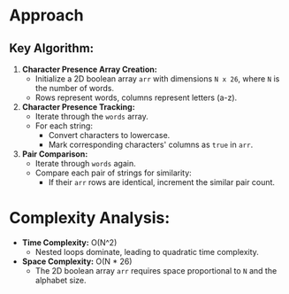 # **Approach**

## **Key Algorithm:**

1. **Character Presence Array Creation:**
   - Initialize a 2D boolean array `arr` with dimensions `N x 26`, where `N` is the number of words.
   - Rows represent words, columns represent letters (a-z).
2. **Character Presence Tracking:**
   - Iterate through the `words` array.
   - For each string:
     - Convert characters to lowercase.
     - Mark corresponding characters' columns as `true` in `arr`.
3. **Pair Comparison:**
   - Iterate through `words` again.
   - Compare each pair of strings for similarity:
     - If their `arr` rows are identical, increment the similar pair count.

# **Complexity Analysis:**

- **Time Complexity:** O(N^2)
   - Nested loops dominate, leading to quadratic time complexity.
- **Space Complexity:** O(N * 26)
   - The 2D boolean array `arr` requires space proportional to `N` and the alphabet size.
